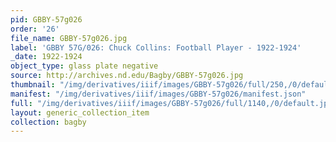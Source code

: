 ```yaml
---
pid: GBBY-57g026
order: '26'
file_name: GBBY-57g026.jpg
label: 'GBBY 57G/026: Chuck Collins: Football Player - 1922-1924'
_date: 1922-1924
object_type: glass plate negative
source: http://archives.nd.edu/Bagby/GBBY-57g026.jpg
thumbnail: "/img/derivatives/iiif/images/GBBY-57g026/full/250,/0/default.jpg"
manifest: "/img/derivatives/iiif/images/GBBY-57g026/manifest.json"
full: "/img/derivatives/iiif/images/GBBY-57g026/full/1140,/0/default.jpg"
layout: generic_collection_item
collection: bagby
---
```

